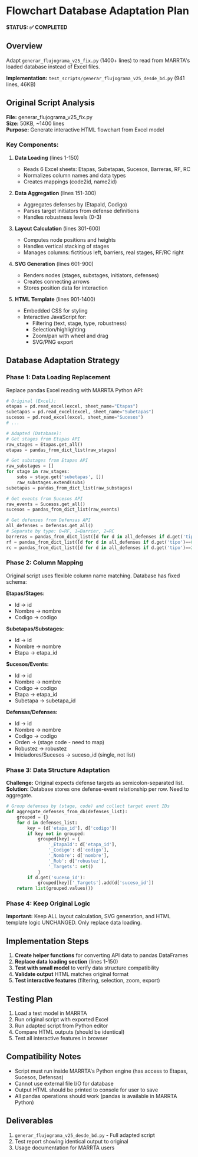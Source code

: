 # Flowchart Database Adaptation Plan

**STATUS: ✅ COMPLETED**

## Overview
Adapt `generar_flujograma_v25_fix.py` (1400+ lines) to read from MARRTA's loaded database instead of Excel files.

**Implementation:** `test_scripts/generar_flujograma_v25_desde_bd.py` (941 lines, 46KB)

## Original Script Analysis

**File:** generar_flujograma_v25_fix.py  
**Size:** 50KB, ~1400 lines  
**Purpose:** Generate interactive HTML flowchart from Excel model

### Key Components:

1. **Data Loading** (lines 1-150)
   - Reads 6 Excel sheets: Etapas, Subetapas, Sucesos, Barreras, RF, RC
   - Normalizes column names and data types
   - Creates mappings (code2id, name2id)

2. **Data Aggregation** (lines 151-300)
   - Aggregates defenses by (EtapaId, Codigo)
   - Parses target initiators from defense definitions
   - Handles robustness levels (0-3)

3. **Layout Calculation** (lines 301-600)
   - Computes node positions and heights
   - Handles vertical stacking of stages
   - Manages columns: fictitious left, barriers, real stages, RF/RC right

4. **SVG Generation** (lines 601-900)
   - Renders nodes (stages, substages, initiators, defenses)
   - Creates connecting arrows
   - Stores position data for interaction

5. **HTML Template** (lines 901-1400)
   - Embedded CSS for styling
   - Interactive JavaScript for:
     - Filtering (text, stage, type, robustness)
     - Selection/highlighting
     - Zoom/pan with wheel and drag
     - SVG/PNG export

## Database Adaptation Strategy

### Phase 1: Data Loading Replacement

Replace pandas Excel reading with MARRTA Python API:

```python
# Original (Excel):
etapas = pd.read_excel(excel, sheet_name="Etapas")
subetapas = pd.read_excel(excel, sheet_name="Subetapas")
sucesos = pd.read_excel(excel, sheet_name="Sucesos")
# ...

# Adapted (Database):
# Get stages from Etapas API
raw_stages = Etapas.get_all()
etapas = pandas_from_dict_list(raw_stages)

# Get substages from Etapas API  
raw_substages = []
for stage in raw_stages:
    subs = stage.get('subetapas', [])
    raw_substages.extend(subs)
subetapas = pandas_from_dict_list(raw_substages)

# Get events from Sucesos API
raw_events = Sucesos.get_all()
sucesos = pandas_from_dict_list(raw_events)

# Get defenses from Defensas API
all_defenses = Defensas.get_all()
# Separate by type: 0=RF, 1=Barrier, 2=RC
barreras = pandas_from_dict_list([d for d in all_defenses if d.get('tipo')==1])
rf = pandas_from_dict_list([d for d in all_defenses if d.get('tipo')==0])
rc = pandas_from_dict_list([d for d in all_defenses if d.get('tipo')==2])
```

### Phase 2: Column Mapping

Original script uses flexible column name matching. Database has fixed schema:

**Etapas/Stages:**
- Id → id
- Nombre → nombre
- Codigo → codigo

**Subetapas/Substages:**
- Id → id
- Nombre → nombre
- Etapa → etapa_id

**Sucesos/Events:**
- Id → id
- Nombre → nombre
- Codigo → codigo
- Etapa → etapa_id
- Subetapa → subetapa_id

**Defensas/Defenses:**
- Id → id
- Nombre → nombre  
- Codigo → codigo
- Orden → (stage code - need to map)
- Robustez → robustez
- Iniciadores/Sucesos → suceso_id (single, not list)

### Phase 3: Data Structure Adaptation

**Challenge:** Original expects defense targets as semicolon-separated list.  
**Solution:** Database stores one defense-event relationship per row. Need to aggregate.

```python
# Group defenses by (stage, code) and collect target event IDs
def aggregate_defenses_from_db(defenses_list):
    grouped = {}
    for d in defenses_list:
        key = (d['etapa_id'], d['codigo'])
        if key not in grouped:
            grouped[key] = {
                '_EtapaId': d['etapa_id'],
                '_Codigo': d['codigo'],
                '_Nombre': d['nombre'],
                '_Rob': d['robustez'],
                '_Targets': set()
            }
        if d.get('suceso_id'):
            grouped[key]['_Targets'].add(d['suceso_id'])
    return list(grouped.values())
```

### Phase 4: Keep Original Logic

**Important:** Keep ALL layout calculation, SVG generation, and HTML template logic UNCHANGED. Only replace data loading.

## Implementation Steps

1. **Create helper functions** for converting API data to pandas DataFrames
2. **Replace data loading section** (lines 1-150)
3. **Test with small model** to verify data structure compatibility
4. **Validate output** HTML matches original format
5. **Test interactive features** (filtering, selection, zoom, export)

## Testing Plan

1. Load a test model in MARRTA
2. Run original script with exported Excel
3. Run adapted script from Python editor
4. Compare HTML outputs (should be identical)
5. Test all interactive features in browser

## Compatibility Notes

- Script must run inside MARRTA's Python engine (has access to Etapas, Sucesos, Defensas)
- Cannot use external file I/O for database
- Output HTML should be printed to console for user to save
- All pandas operations should work (pandas is available in MARRTA Python)

## Deliverables

1. `generar_flujograma_v25_desde_bd.py` - Full adapted script
2. Test report showing identical output to original
3. Usage documentation for MARRTA users
